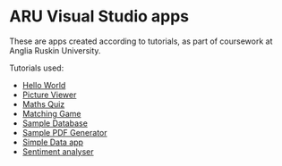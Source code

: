 # ARU Visual Studio apps
These are apps created according to tutorials, as part of coursework at Anglia Ruskin University.

Tutorials used:
- [Hello World](https://learn.microsoft.com/en-us/visualstudio/ide/create-csharp-winform-visual-studio?toc=%2Fvisualstudio%2Fget-started%2Fcsharp%2Ftoc.json&bc=%2Fvisualstudio%2Fget-started%2Fcsharp%2Fbreadcrumb%2Ftoc.json&view=vs-2022)
- [Picture Viewer](https://learn.microsoft.com/en-us/visualstudio/get-started/csharp/tutorial-windows-forms-picture-viewer-layout?view=vs-2022)
- [Maths Quiz](https://learn.microsoft.com/en-us/visualstudio/get-started/csharp/tutorial-windows-forms-math-quiz-create-project-add-controls?view=vs-2022)
- [Matching Game](https://learn.microsoft.com/en-us/visualstudio/get-started/csharp/tutorial-windows-forms-create-match-game?view=vs-2022)
- [Sample Database](https://learn.microsoft.com/en-us/visualstudio/data-tools/create-a-sql-database-by-using-a-designer?view=vs-2022)
- [Sample PDF Generator](https://procodeguide.com/dotnet/create-pdf-file-in-csharp-net/)
- [Simple Data app](https://docs.microsoft.com/en-us/visualstudio/data-tools/create-a-simple-data-application-by-using-adonet?view=vs-2022)
- [Sentiment analyser](https://dotnet.microsoft.com/en-us/learn/ml-dotnet/get-started-tutorial/intro)
